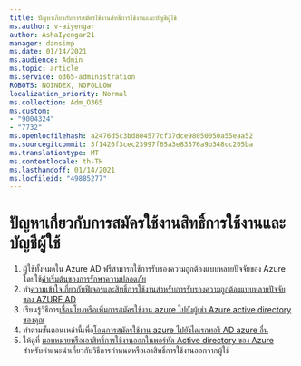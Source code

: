 ```yaml
---
title: ปัญหาเกี่ยวกับการสมัครใช้งานสิทธิ์การใช้งานและบัญชีผู้ใช้
ms.author: v-aiyengar
author: AshaIyengar21
manager: dansimp
ms.date: 01/14/2021
ms.audience: Admin
ms.topic: article
ms.service: o365-administration
ROBOTS: NOINDEX, NOFOLLOW
localization_priority: Normal
ms.collection: Adm_O365
ms.custom:
- "9004324"
- "7732"
ms.openlocfilehash: a2476d5c3bd804577cf37dce98050050a55eaa52
ms.sourcegitcommit: 3f1426f3cec23997f65a3e83376a9b348cc205ba
ms.translationtype: MT
ms.contentlocale: th-TH
ms.lasthandoff: 01/14/2021
ms.locfileid: "49885277"
---
```

# <a name="issues-with-subscriptions-licenses-and-accounts"></a>ปัญหาเกี่ยวกับการสมัครใช้งานสิทธิ์การใช้งานและบัญชีผู้ใช้

1. ผู้ใช้ทั้งหมดใน Azure AD ฟรีสามารถใช้การรับรองความถูกต้องแบบหลายปัจจัยของ Azure โดยใช้[ค่าเริ่มต้นของการรักษาความปลอดภัย](https://docs.microsoft.com/azure/active-directory/fundamentals/concept-fundamentals-security-defaults)
1. ทำ[ความเข้าใจเกี่ยวกับฟีเจอร์และสิทธิ์การใช้งานสำหรับการรับรองความถูกต้องแบบหลายปัจจัยของ AZURE AD](https://docs.microsoft.com/azure/active-directory/authentication/concept-mfa-licensing)
1. เรียนรู้วิธีการ[เชื่อมโยงหรือเพิ่มการสมัครใช้งาน azure ไปยังผู้เช่า Azure active directory ของคุณ](https://docs.microsoft.com/azure/active-directory/fundamentals/active-directory-how-subscriptions-associated-directory)
1. ทำตามขั้นตอนเหล่านี้เพื่อ[โอนการสมัครใช้งาน azure ไปยังไดเรกทอรี AD azure อื่น](https://docs.microsoft.com/azure/role-based-access-control/transfer-subscription)
1. ให้ดูที่ [มอบหมายหรือเอาสิทธิ์การใช้งานออกในพอร์ทัล Active directory ของ Azure](https://docs.microsoft.com/azure/active-directory/fundamentals/license-users-groups) สำหรับคำแนะนำเกี่ยวกับวิธีการกำหนดหรือเอาสิทธิ์การใช้งานออกจากผู้ใช้
